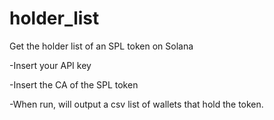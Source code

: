 # holder_list
Get the holder list of an SPL token on Solana

-Insert your API key

-Insert the CA of the SPL token

-When run, will output a csv list of wallets that hold the token.
